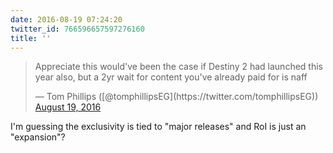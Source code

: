 ```yaml
---
date: 2016-08-19 07:24:20
twitter_id: 766596657597276160
title: ''
---
```


<blockquote class="twitter-tweet"><p lang="en" dir="ltr">Appreciate this would&#39;ve been the case if Destiny 2 had launched this year also, but a 2yr wait for content you&#39;ve already paid for is naff</p>&mdash; Tom Phillips ([@tomphillipsEG](https://twitter.com/tomphillipsEG)) <a href="https://twitter.com/tomphillipsEG/status/766574884289966080?ref_src=twsrc%5Etfw">August 19, 2016</a></blockquote>
<script async src="https://platform.twitter.com/widgets.js" charset="utf-8"></script>

I'm guessing the exclusivity is tied to "major releases" and RoI is just an "expansion"?
